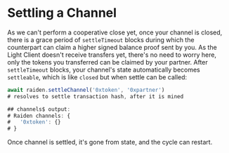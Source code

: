 # Settling a Channel

As we can't perform a cooperative close yet, once your channel is closed, there is a grace period of `settleTimeout` blocks during which the counterpart can claim a higher signed balance proof sent by you. As the Light Client doesn't receive transfers yet, there's no need to worry here, only the tokens you transferred can be claimed by your partner. After `settleTimeout` blocks, your channel's state automatically becomes `settleable`, which is like `closed` but when settle can be called:

```typescript
await raiden.settleChannel('0xtoken', '0xpartner')
# resolves to settle transaction hash, after it is mined

## channels$ output:
# Raiden channels: {
#   '0xtoken': {}
# }
```

Once channel is settled, it's gone from state, and the cycle can restart.
